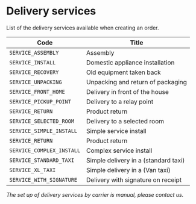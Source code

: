 
# Delivery services


List of the delivery services available when creating an order.


Code| Title
---------|----------
`SERVICE_ASSEMBLY`| Assembly
`SERVICE_INSTALL`| Domestic appliance installation
`SERVICE_RECOVERY`| Old equipment taken back
`SERVICE_UNPACKING`| Unpacking and return of packaging
`SERVICE_FRONT_HOME`| Delivery in front of the house
`SERVICE_PICKUP_POINT`| Delivery to a relay point
`SERVICE_RETURN`| Product return
`SERVICE_SELECTED_ROOM`| Delivery to a selected room
`SERVICE_SIMPLE_INSTALL`| Simple service install
`SERVICE_RETURN`| Product return
`SERVICE_COMPLEX_INSTALL`| Complex service install
`SERVICE_STANDARD_TAXI`| Simple delivery in a (standard taxi)
`SERVICE_XL_TAXI`| Simple delivery in a (Van taxi)
`SERVICE_WITH_SIGNATURE`| Delivery with signature on receipt

*The set up of delivery services by carrier is manual, please contact us.*